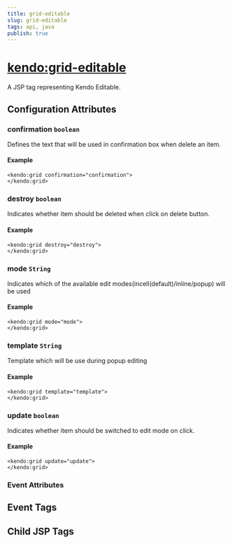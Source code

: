 ```yaml
---
title: grid-editable
slug: grid-editable
tags: api, java
publish: true
---
```


# <kendo:grid-editable>
A JSP tag representing Kendo Editable.

## Configuration Attributes


### confirmation `boolean`

Defines the text that will be used in confirmation box when delete an item.

#### Example
    <kendo:grid confirmation="confirmation">
    </kendo:grid>



### destroy `boolean`

Indicates whether item should be deleted when click on delete button.

#### Example
    <kendo:grid destroy="destroy">
    </kendo:grid>



### mode `String`

Indicates which of the available edit modes(incell(default)/inline/popup) will be used

#### Example
    <kendo:grid mode="mode">
    </kendo:grid>



### template `String`

Template which will be use during popup editing

#### Example
    <kendo:grid template="template">
    </kendo:grid>



### update `boolean`

Indicates whether item should be switched to edit mode on click.

#### Example
    <kendo:grid update="update">
    </kendo:grid>



### Event Attributes

## Event Tags


## Child JSP Tags

